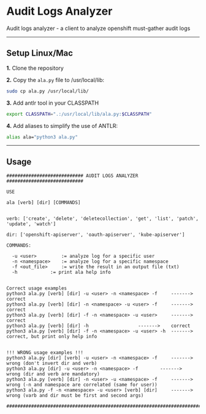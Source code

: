 # Audit Logs Analyzer
Audit logs analyzer - a client to analyze openshift must-gather audit logs

---
## Setup Linux/Mac
**1.** Clone the repository

**2.** Copy the `ala.py` file to /usr/local/lib:
```bash
sudo cp ala.py /usr/local/lib/
```

**3.** Add antlr tool in your CLASSPATH
```bash
export CLASSPATH=".:/usr/local/lib/ala.py:$CLASSPATH"
```

**4.** Add aliases to simplify the use of ANTLR:
```bash
alias ala="python3 ala.py"
```

---
## Usage

```
############################ AUDIT LOGS ANALYZER ############################

USE

ala [verb] [dir] [COMMANDS]


verb: ['create', 'delete', 'deletecollection', 'get', 'list', 'patch', 'update', 'watch']

dir: ['openshift-apiserver', 'oauth-apiserver', 'kube-apiserver']

COMMANDS:

  -u <user> 		:= analyze log for a specific user
  -n <namespace> 	:= analyze log for a specific namespace
  -f <out_file> 	:= write the result in an output file (txt)
  -h 			:= print ala help info


Correct usage examples
python3 ala.py [verb] [dir] -u <user> -n <namespace> -f 	------->	correct
python3 ala.py [verb] [dir] -n <namespace> -u <user> -f 	------->	correct
python3 ala.py [verb] [dir] -f -n <namespace> -u <user> 	------->	correct
python3 ala.py [verb] [dir] -h 					------->	correct
python3 ala.py [verb] [dir] -f -n <namespace> -u <user> -h 	------->	correct, but print only help info


!!! WRONG usage examples !!! 
python3 ala.py [dir] [verb] -u <user> -n <namespace> -f 	------->	wrong (don't invert dir and verb)
python3 ala.py [dir] -u <user> -n <namespace> -f 		------->	wrong (dir and verb are mandatory)
python3 ala.py [verb] [dir] -n <user> -u <namespace> -f 	------->	wrong (-n and namespace are correlated (same for user))
python3 ala.py -f -n <namespace> -u <user> [verb] [dir]  	------->	wrong (varb and dir must be first and second args)

##############################################################################
```